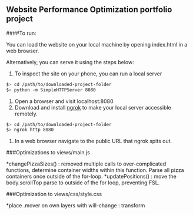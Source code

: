 ## Website Performance Optimization portfolio project

####To run:

You can load the website on your local machine by opening
index.html in a web browser.

Alternatively, you can serve it using the steps below:

1. To inspect the site on your phone, you can run a local server

  ```bash
  $> cd /path/to/downloaded-project-folder
  $> python -m SimpleHTTPServer 8080
  ```

1. Open a browser and visit localhost:8080
1. Download and install [ngrok](https://ngrok.com/) to make your local server accessible remotely.

  ``` bash
  $> cd /path/to/downloaded-project-folder
  $> ngrok http 8080
  ```

1. In a web browser navigate to the public URL that ngrok spits out.

###Optimizations to views/main.js

*changePizzaSizes() : removed multiple calls to over-complicated functions, determine container widths
within this function.  Parse all pizza containers once outside of the for-loop.
*updatePositions() : move the body.scrollTop parse to outside of the for loop, preventing FSL.

###Optimization to views/css/style.css

*place .mover on own layers with will-change : transform
